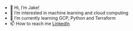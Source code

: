 - 👋 Hi, I’m Jake!
- 👀 I’m interested in machine learning and cloud computing
- 🌱 I’m currently learning GCP, Python and Terraform
- 📫 How to reach me [LinkedIn](https://www.linkedin.com/in/jake-conrad/)

<!---
J-C0n/J-C0n is a ✨ special ✨ repository because its `README.md` (this file) appears on your GitHub profile.
You can click the Preview link to take a look at your changes.
--->
